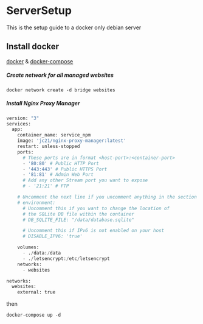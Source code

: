 # ServerSetup
This is the setup guide to a docker only debian server
## Install docker

[docker](https://docs.docker.com/engine/install/debian/) & [docker-compose](https://www.digitalocean.com/community/tutorials/how-to-install-docker-compose-on-debian-10)


##### Create network for all managed websites
```
docker network create -d bridge websites
```
##### Install Nginx Proxy Manager

```py linenums="1"
version: "3"
services:
  app:
    container_name: service_npm
    image: 'jc21/nginx-proxy-manager:latest'
    restart: unless-stopped
    ports:
      # These ports are in format <host-port>:<container-port>
      - '80:80' # Public HTTP Port
      - '443:443' # Public HTTPS Port
      - '81:81' # Admin Web Port
      # Add any other Stream port you want to expose
      # - '21:21' # FTP

    # Uncomment the next line if you uncomment anything in the section
    # environment:
      # Uncomment this if you want to change the location of 
      # the SQLite DB file within the container
      # DB_SQLITE_FILE: "/data/database.sqlite"

      # Uncomment this if IPv6 is not enabled on your host
      # DISABLE_IPV6: 'true'

    volumes:
      - ./data:/data
      - ./letsencrypt:/etc/letsencrypt
    networks:
      - websites

networks:
  websites:
    external: true
```
then
```
docker-compose up -d
```

